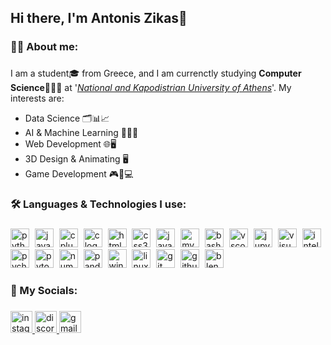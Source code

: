 <h2 align="left">Hi there, I'm Antonis Zikas👋</h2>

###

<h3 align="left">🙋‍♂️ About me:</h3>

###

<p align="left">
  I am a student🎓 from Greece, and I am currenctly studying <b>Computer Science</b>👨🏻‍💻 at '<i><a href="https://en.uoa.gr/">National and Kapodistrian University of Athens</a></i>'. My interests are:
  <ul>
    <li>Data Science 🗂️📊📈</li>
    <li>AI & Machine Learning 🧠🤖🦾</li>
    <li>Web Development 🌐🖥️</li>
    <li>3D Design & Animating 🖥️</li>
    <li>Game Development 🎮👾💻</li>
  </ul>
</p>

###

<!--
<h3 align="left">🔥 My Stats: </h3>

<div align="center">
  <img src="https://streak-stats.demolab.com?user=AntonisZks&locale=en&mode=weekly&theme=dark&hide_border=false&border_radius=4&date_format=j%20M%5B%20Y%5D" height="160" alt="streak graph"  />
  <img src="https://github-readme-stats.vercel.app/api/top-langs?username=AntonisZks&locale=en&hide_title=false&layout=compact&card_width=320&langs_count=7&theme=dark&hide_border=false&custom_title=Languages%20I%20use" height="160" alt="languages graph"  />
</div>
-->

###

<h3 align="left">🛠 Languages & Technologies I use:</h3>

###

<div align="left">
  <img src="https://skillicons.dev/icons?i=py" height="30" alt="python logo"  />
  <img width="1" />
  <img src="https://skillicons.dev/icons?i=java" height="30" alt="java logo"  />
  <img width="1" />
  <img src="https://cdn.jsdelivr.net/gh/devicons/devicon/icons/cplusplus/cplusplus-original.svg" height="30" alt="cplusplus logo"  />
  <img width="1" />
  <img src="https://cdn.simpleicons.org/c/A8B9CC" height="30" alt="c logo"  />
  <img width="1" />
  <img src="https://cdn.jsdelivr.net/gh/devicons/devicon/icons/html5/html5-original.svg" height="30" alt="html5 logo"  />
  <img width="1" />
  <img src="https://skillicons.dev/icons?i=css" height="30" alt="css3 logo"  />
  <img width="1" />
  <img src="https://skillicons.dev/icons?i=js" height="30" alt="javascript logo"  />
  <img width="1" />
  <img src="https://skillicons.dev/icons?i=mysql" height="30" alt="mysql logo"  />
  <img width="1" />
  <img src="https://skillicons.dev/icons?i=bash" height="30" alt="bash logo"  />
  <img width="1" />
  <img src="https://skillicons.dev/icons?i=vscode" height="30" alt="vscode logo"  />
  <img width="1" />
  <img src="https://cdn.jsdelivr.net/gh/devicons/devicon/icons/jupyter/jupyter-original.svg" height="30" alt="jupyter logo"  />
  <img width="1" />
  <img src="https://skillicons.dev/icons?i=visualstudio" height="30" alt="visualstudio logo"  />
  <img width="1" />
  <img src="https://skillicons.dev/icons?i=idea" height="30" alt="intellijidea logo"  />
  <img width="1" />
  <img src="https://cdn.jsdelivr.net/gh/devicons/devicon/icons/pycharm/pycharm-original.svg" height="30" alt="pycharm logo"  />
  <img width="1" />
  <img src="https://skillicons.dev/icons?i=pytorch" height="30" alt="pytorch logo"  />
  <img width="1" />
  <img src="https://cdn.jsdelivr.net/gh/devicons/devicon/icons/numpy/numpy-original.svg" height="30" alt="numpy logo"  />
  <img width="1" />
  <img src="https://cdn.jsdelivr.net/gh/devicons/devicon/icons/pandas/pandas-original.svg" height="30" alt="pandas logo"  />
  <img width="1" />
  <img src="https://cdn.jsdelivr.net/gh/devicons/devicon/icons/windows8/windows8-original.svg" height="30" alt="windows8 logo"  />
  <img width="1" />
  <img src="https://skillicons.dev/icons?i=linux" height="30" alt="linux logo"  />
  <img width="1" />
  <img src="https://skillicons.dev/icons?i=git" height="30" alt="git logo"  />
  <img width="1" />
  <img src="https://skillicons.dev/icons?i=github" height="30" alt="github logo"  />
  <img width="1" />
  <img src="https://skillicons.dev/icons?i=blender" height="30" alt="blender logo"  />
</div>

###

<h3 align="left">📱 My Socials:</h3>

###

<div align="left">
  <a href="https://www.instagram.com/antonis_zks/" target="_blank">
    <img src="https://img.shields.io/static/v1?message=Instagram&logo=instagram&label=&color=E4405F&logoColor=white&labelColor=&style=for-the-badge" height="35" alt="instagram logo"  />
  </a>
  <a href="https://discord.com/channels/@_antonis_zks_" target="_blank">
    <img src="https://img.shields.io/static/v1?message=Discord&logo=discord&label=&color=7289DA&logoColor=white&labelColor=&style=for-the-badge" height="35" alt="discord logo"  />
  </a>
  <a href="antoniszikas2003@gmail.com" target="_blank">
    <img src="https://img.shields.io/static/v1?message=Gmail&logo=gmail&label=&color=D14836&logoColor=white&labelColor=&style=for-the-badge" height="35" alt="gmail logo"  />
  </a>
</div>

###
